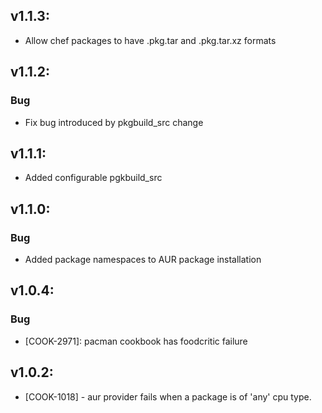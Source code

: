 ## v1.1.3:

- Allow chef packages to have .pkg.tar and .pkg.tar.xz formats

## v1.1.2:

### Bug

- Fix bug introduced by pkgbuild_src change

## v1.1.1:

- Added configurable pgkbuild_src

## v1.1.0:

### Bug

- Added package namespaces to AUR package installation

## v1.0.4:

### Bug

- [COOK-2971]: pacman cookbook has foodcritic failure

## v1.0.2:

* [COOK-1018] - aur provider fails when a package is of 'any' cpu
  type.
